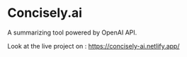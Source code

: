 # Concisely.ai
A summarizing tool powered by OpenAI API.

Look at the live project on : https://concisely-ai.netlify.app/
